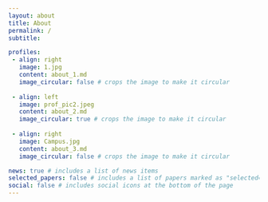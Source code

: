 ```yaml
---
layout: about
title: About
permalink: /
subtitle: 

profiles:
 - align: right
   image: 1.jpg
   content: about_1.md
   image_circular: false # crops the image to make it circular
  
 - align: left
   image: prof_pic2.jpeg
   content: about_2.md
   image_circular: true # crops the image to make it circular
   
 - align: right
   image: Campus.jpg
   content: about_3.md
   image_circular: false # crops the image to make it circular

news: true # includes a list of news items
selected_papers: false # includes a list of papers marked as "selected={true}"
social: false # includes social icons at the bottom of the page
---
```

